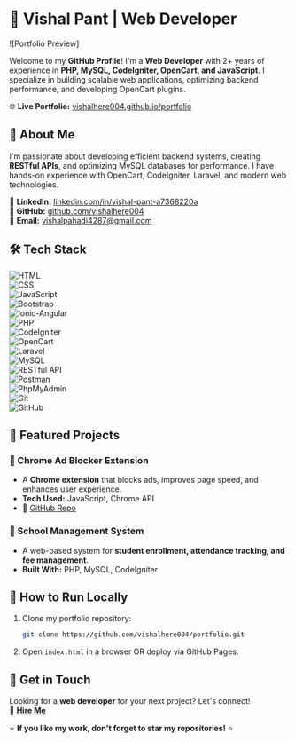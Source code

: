 # 🚀 Vishal Pant | Web Developer

![Portfolio Preview]

Welcome to my **GitHub Profile**! I'm a **Web Developer** with 2+ years of experience in **PHP, MySQL, CodeIgniter, OpenCart, and JavaScript**. I specialize in building scalable web applications, optimizing backend performance, and developing OpenCart plugins.

🌐 **Live Portfolio:** [vishalhere004.github.io/portfolio](https://vishalhere004.github.io/portfolio/)

## 📌 About Me

I'm passionate about developing efficient backend systems, creating **RESTful APIs**, and optimizing MySQL databases for performance. I have hands-on experience with OpenCart, CodeIgniter, Laravel, and modern web technologies.

🔗 **LinkedIn:** [linkedin.com/in/vishal-pant-a7368220a](https://linkedin.com/in/vishal-pant-a7368220a)\
🔗 **GitHub:** [github.com/vishalhere004](https://github.com/vishalhere004)\
📧 **Email:** [vishalpahadi4287@gmail.com](mailto:vishalpahadi4287@gmail.com)

## 🛠 Tech Stack

![HTML](https://img.shields.io/badge/HTML-blue?style=for-the-badge)  
![CSS](https://img.shields.io/badge/CSS-blue?style=for-the-badge)  
![JavaScript](https://img.shields.io/badge/JavaScript-yellow?style=for-the-badge)  
![Bootstrap](https://img.shields.io/badge/Bootstrap-purple?style=for-the-badge)  
![Ionic-Angular](https://img.shields.io/badge/Ionic--Angular-red?style=for-the-badge)  
![PHP](https://img.shields.io/badge/PHP-blue?style=for-the-badge)  
![CodeIgniter](https://img.shields.io/badge/CodeIgniter-orange?style=for-the-badge)  
![OpenCart](https://img.shields.io/badge/OpenCart-lightblue?style=for-the-badge)  
![Laravel](https://img.shields.io/badge/Laravel-red?style=for-the-badge)  
![MySQL](https://img.shields.io/badge/MySQL-orange?style=for-the-badge)  
![RESTful API](https://img.shields.io/badge/RESTful%20API-green?style=for-the-badge)  
![Postman](https://img.shields.io/badge/Postman-orange?style=for-the-badge)  
![PhpMyAdmin](https://img.shields.io/badge/PhpMyAdmin-blue?style=for-the-badge)  
![Git](https://img.shields.io/badge/Git-black?style=for-the-badge)  
![GitHub](https://img.shields.io/badge/GitHub-black?style=for-the-badge)  

## 📂 Featured Projects

### 🚀 Chrome Ad Blocker Extension

- A **Chrome extension** that blocks ads, improves page speed, and enhances user experience.
- **Tech Used:** JavaScript, Chrome API
- 🔗 [GitHub Repo](https://github.com/vishalhere004/add-blocker.git)

### 📘 School Management System

- A web-based system for **student enrollment, attendance tracking, and fee management**.
- **Built With:** PHP, MySQL, CodeIgniter

## 🚀 How to Run Locally

1. Clone my portfolio repository:
   ```sh
   git clone https://github.com/vishalhere004/portfolio.git
   ```
2. Open `index.html` in a browser OR deploy via GitHub Pages.

## 📩 Get in Touch

Looking for a **web developer** for your next project? Let's connect!\
💬 **[Hire Me](mailto:vishalpahadi4287@gmail.com)**

⭐ **If you like my work, don't forget to star my repositories!** ⭐

